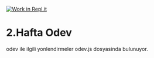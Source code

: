 [![Work in Repl.it](https://classroom.github.com/assets/work-in-replit-14baed9a392b3a25080506f3b7b6d57f295ec2978f6f33ec97e36a161684cbe9.svg)](https://classroom.github.com/online_ide?assignment_repo_id=4015109&assignment_repo_type=AssignmentRepo)
# 2.Hafta Odev

odev ile ilgili yonlendirmeler odev.js dosyasinda bulunuyor.
